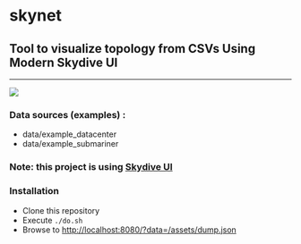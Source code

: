 # skynet

## Tool to visualize topology from CSVs Using Modern Skydive UI
- - - -

![](https://github.com/skydive-project/skydive-ui/blob/master/tools/csvstoskyui/images/readme_screenshot.jpg?raw=true)

### Data sources (examples) :
- data/example_datacenter
- data/example_submariner

### Note: this project is using [Skydive UI](https://github.com/skydive-project/skydive-ui)

### Installation
* Clone this repository
* Execute `./do.sh`
* Browse to <http://localhost:8080/?data=/assets/dump.json>